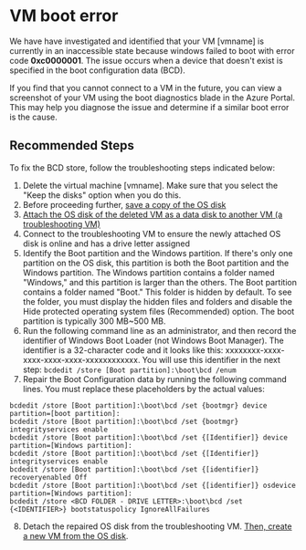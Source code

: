 <properties
pageTitle="VM boot error"
description="Virtual machine failed to boot with error code 0xc0000001"
infoBubbleText="A boot error has been found. See details on the right."
service="microsoft.compute"
resource="virtualmachines"
authors="ram-kakani,timbasham, jasonbandrew"
ms.author="ramakk,tibasham, v-jasoan"
displayOrder=""
articleId="VMCannotRDP-BootError-0xc0000001-BootBCD"
diagnosticScenario="booterror"
selfHelpType="diagnostics"
supportTopicIds="32411835"
resourceTags="windows"
productPesIds="14749"
cloudEnvironments="public"
/>

# VM boot error
<!--issueDescription-->
We have have investigated and identified that your VM <!--$vmname-->[vmname]<!--/$vmname--> is currently in an inaccessible state because windows failed to boot with error code **0xc0000001**. The issue occurs when a device that doesn't exist is specified in the boot configuration data (BCD).

If you find that you cannot connect to a VM in the future, you can view a screenshot of your VM using the boot diagnostics blade in the Azure Portal. This may help you diagnose the issue and determine if a similar boot error is the cause.
<!--/issueDescription-->

## **Recommended Steps**
To fix the BCD store, follow the troubleshooting steps indicated below:

1. Delete the virtual machine <!--$vmname-->[vmname]<!--/$vmname-->. Make sure that you select the "Keep the disks" option when you do this.
2. Before proceeding further, [save a copy of the OS disk](https://docs.microsoft.com/azure/virtual-machines/virtual-machines-windows-vhd-copy)
3. [Attach the OS disk of the deleted VM as a data disk to another VM (a troubleshooting VM)](https://docs.microsoft.com/azure/virtual-machines/virtual-machines-windows-attach-disk-portal)
4. Connect to the troubleshooting VM to ensure the newly attached OS disk is online and has a drive letter assigned
5. Identify the Boot partition and the Windows partition. If there's only one partition on the OS disk, this partition is both the Boot partition and the Windows partition. The Windows partition contains a folder named "Windows," and this partition is larger than the others. The Boot partition contains a folder named "Boot." This folder is hidden by default. To see the folder, you must display the hidden files and folders and disable the Hide protected operating system files (Recommended) option. The boot partition is typically 300 MB~500 MB. 
6. Run the following command line as an administrator, and then record the identifier of Windows Boot Loader (not Windows Boot Manager). The identifier is a 32-character code and it looks like this: xxxxxxxx-xxxx-xxxx-xxxx-xxxx-xxxxxxxxxxxx.  You will use this identifier in the next step: `bcdedit /store [Boot partition]:\boot\bcd /enum`
7. Repair the Boot Configuration data by running the following command lines. You must replace these placeholders by the actual values:
  
  ```
  bcdedit /store [Boot partition]:\boot\bcd /set {bootmgr} device partition=[boot partition]:
  bcdedit /store [Boot partition]:\boot\bcd /set {bootmgr} integrityservices enable
  bcdedit /store [Boot partition]:\boot\bcd /set {[Identifier]} device partition=[Windows partition]:
  bcdedit /store [Boot partition]:\boot\bcd /set {[Identifier]} integrityservices enable
  bcdedit /store [Boot partition]:\boot\bcd /set {[identifier]} recoveryenabled Off
  bcdedit /store [Boot partition]:\boot\bcd /set {[identifier]} osdevice partition=[Windows partition]:
  bcdedit /store <BCD FOLDER - DRIVE LETTER>:\boot\bcd /set {<IDENTIFIER>} bootstatuspolicy IgnoreAllFailures
  ```

8. Detach the repaired OS disk from the troubleshooting VM. [Then, create a new VM from the OS disk](https://docs.microsoft.com/azure/virtual-machines/virtual-machines-windows-create-vm-specialized).
